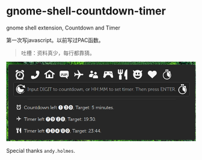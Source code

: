 # gnome-shell-countdown-timer
gnome shell extension, Countdown and Timer

第一次写javascript。以前写过PAC函数。

> 吐槽：资料真少，每行都靠猜。

![](screenshot.png)


Special thanks `andy.holmes`.